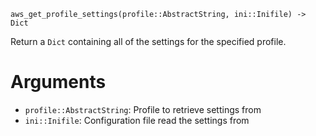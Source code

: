 ```
aws_get_profile_settings(profile::AbstractString, ini::Inifile) -> Dict
```

Return a `Dict` containing all of the settings for the specified profile.

# Arguments

  * `profile::AbstractString`: Profile to retrieve settings from
  * `ini::Inifile`: Configuration file read the settings from
